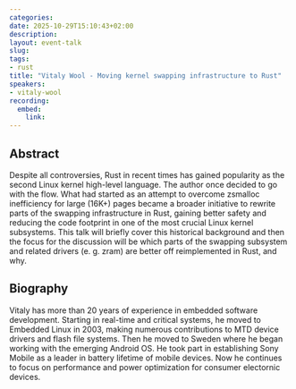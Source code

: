 ```yaml
---
categories:
date: 2025-10-29T15:10:43+02:00
description:
layout: event-talk
slug:
tags:
- rust
title: "Vitaly Wool - Moving kernel swapping infrastructure to Rust"
speakers:
- vitaly-wool
recording:
  embed:
    link: 
---
```


## Abstract

Despite all controversies, Rust in recent times has gained popularity as the second Linux kernel high-level language. The author once decided to go with the flow. What had started as an attempt to overcome zsmalloc inefficiency for large (16K+) pages became a broader initiative to rewrite parts of the swapping infrastructure in Rust, gaining better safety and reducing the code footprint in one of the most crucial Linux kernel subsystems. This talk will briefly cover this historical background and then the focus for the discussion will be which parts of the swapping subsystem and related drivers (e. g. zram) are better off reimplemented in Rust, and why.

## Biography

Vitaly has more than 20 years of experience in embedded software development. Starting in real-time and critical systems, he moved to Embedded Linux in 2003, making numerous contributions to MTD device drivers and flash file systems. Then he moved to Sweden where he began working with the emerging Android OS. He took part in establishing Sony Mobile as a leader in battery lifetime of mobile devices. Now he continues to focus on performance and power optimization for consumer electornic devices.
